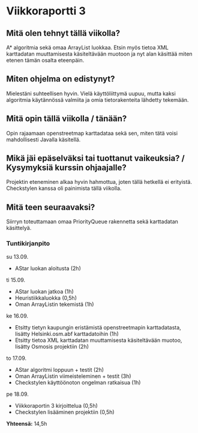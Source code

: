 # Viikkoraportti 3

## Mitä olen tehnyt tällä viikolla?

A* algoritmia sekä omaa ArrayList luokkaa. Etsin myös tietoa XML karttadatan muuttamisesta käsiteltävään muotoon ja nyt alan käsittää miten etenen tämän osalta eteenpäin.

## Miten ohjelma on edistynyt?

Mielestäni suhteellisen hyvin. Vielä käyttöliittymä uupuu, mutta kaksi algoritmia käytännössä valmiita ja omia tietorakenteita lähdetty tekemään.

## Mitä opin tällä viikolla / tänään?

Opin rajaamaan openstreetmap karttadataa sekä sen, miten tätä voisi mahdollisesti Javalla käsitellä.

## Mikä jäi epäselväksi tai tuottanut vaikeuksia? / Kysymyksiä kurssin ohjaajalle?

Projektin eteneminen alkaa hyvin hahmottua, joten tällä hetkellä ei erityistä. Checkstylen kanssa oli painimista tällä viikolla.

## Mitä teen seuraavaksi?

Siirryn toteuttamaan omaa PriorityQueue rakennetta sekä karttadatan käsittelyä.

### Tuntikirjanpito

su 13.09.
- AStar luokan aloitusta (2h)

ti 15.09.
- AStar luokan jatkoa (1h)
- Heuristiikkaluokka (0,5h)
- Oman ArrayListin tekemistä (1h)

ke 16.09.
- Etsitty tietyn kaupungin eristämistä openstreetmapin karttadatasta, lisätty Helsinki.osm.abf karttadatoihin (1h)
- Etsitty tietoa XML karttadatan muuttamisesta käsiteltävään muotoo, lisätty Osmosis projektiin (2h)

to 17.09.
- AStar algoritmi loppuun + testit (2h)
- Oman ArrayListin viimeisteleminen + testit (3h)
- Checkstylen käyttöönoton ongelman ratkaisua (1h)

pe 18.09.
- Viikkoraportin 3 kirjoittelua (0,5h)
- Checkstylen lisääminen projektiin (0,5h)

**Yhteensä:** 14,5h
